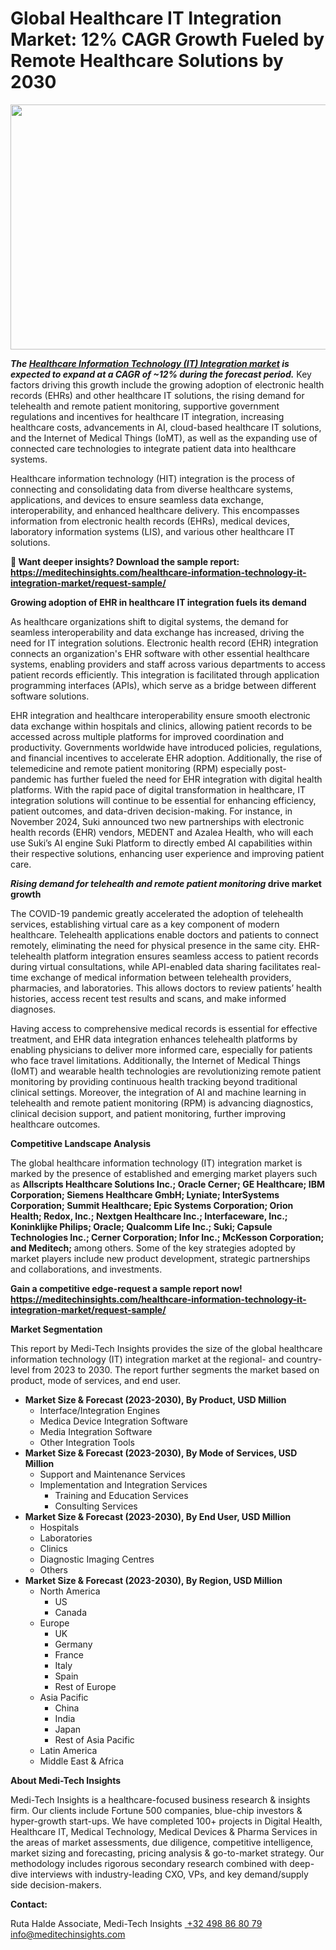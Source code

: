 <H1> Global Healthcare IT Integration Market: 12% CAGR Growth Fueled by Remote Healthcare Solutions by 2030 </H1>
<img class="alignnone size-full wp-image-1690" src="http://dailyinvestorhub.com/wp-content/uploads/2025/04/Healthcare_Integration1.png" alt="" width="703" height="392" />

<strong><em>The </em></strong><a href="https://meditechinsights.com/healthcare-information-technology-it-integration-market/"><strong><em>Healthcare Information Technology (IT) Integration market</em></strong></a><strong><em> is expected to expand at a CAGR of ~12% during the forecast period.</em></strong> Key factors driving this growth include the growing adoption of electronic health records (EHRs) and other healthcare IT solutions, the rising demand for telehealth and remote patient monitoring, supportive government regulations and incentives for healthcare IT integration, increasing healthcare costs, advancements in AI, cloud-based healthcare IT solutions, and the Internet of Medical Things (IoMT), as well as the expanding use of connected care technologies to integrate patient data into healthcare systems.

Healthcare information technology (HIT) integration is the process of connecting and consolidating data from diverse healthcare systems, applications, and devices to ensure seamless data exchange, interoperability, and enhanced healthcare delivery. This encompasses information from electronic health records (EHRs), medical devices, laboratory information systems (LIS), and various other healthcare IT solutions.

<strong>🔗 Want deeper insights? Download the sample report:
</strong><a href="https://meditechinsights.com/healthcare-information-technology-it-integration-market/request-sample/"><strong>https://meditechinsights.com/healthcare-information-technology-it-integration-market/request-sample/</strong></a>

<strong>Growing adoption of EHR in healthcare IT integration fuels its demand</strong>

As healthcare organizations shift to digital systems, the demand for seamless interoperability and data exchange has increased, driving the need for IT integration solutions. Electronic health record (EHR) integration connects an organization's EHR software with other essential healthcare systems, enabling providers and staff across various departments to access patient records efficiently. This integration is facilitated through application programming interfaces (APIs), which serve as a bridge between different software solutions.

EHR integration and healthcare interoperability ensure smooth electronic data exchange within hospitals and clinics, allowing patient records to be accessed across multiple platforms for improved coordination and productivity. Governments worldwide have introduced policies, regulations, and financial incentives to accelerate EHR adoption. Additionally, the rise of telemedicine and remote patient monitoring (RPM) especially post-pandemic has further fueled the need for EHR integration with digital health platforms. With the rapid pace of digital transformation in healthcare, IT integration solutions will continue to be essential for enhancing efficiency, patient outcomes, and data-driven decision-making. For instance, in November 2024, Suki announced two new partnerships with electronic health records (EHR) vendors, MEDENT and Azalea Health, who will each use Suki’s AI engine Suki Platform to directly embed AI capabilities within their respective solutions, enhancing user experience and improving patient care.

<strong><em>Rising demand for telehealth and remote patient monitoring</em> drive market growth</strong>

The COVID-19 pandemic greatly accelerated the adoption of telehealth services, establishing virtual care as a key component of modern healthcare. Telehealth applications enable doctors and patients to connect remotely, eliminating the need for physical presence in the same city. EHR-telehealth platform integration ensures seamless access to patient records during virtual consultations, while API-enabled data sharing facilitates real-time exchange of medical information between telehealth providers, pharmacies, and laboratories. This allows doctors to review patients’ health histories, access recent test results and scans, and make informed diagnoses.

Having access to comprehensive medical records is essential for effective treatment, and EHR data integration enhances telehealth platforms by enabling physicians to deliver more informed care, especially for patients who face travel limitations. Additionally, the Internet of Medical Things (IoMT) and wearable health technologies are revolutionizing remote patient monitoring by providing continuous health tracking beyond traditional clinical settings. Moreover, the integration of AI and machine learning in telehealth and remote patient monitoring (RPM) is advancing diagnostics, clinical decision support, and patient monitoring, further improving healthcare outcomes.

<strong>Competitive Landscape Analysis</strong>

The global healthcare information technology (IT) integration market is marked by the presence of established and emerging market players such as <strong>Allscripts Healthcare Solutions Inc.; Oracle Cerner; GE Healthcare; IBM Corporation; Siemens Healthcare GmbH; Lyniate; InterSystems Corporation; Summit Healthcare; Epic Systems Corporation; Orion Health; Redox, Inc.; Nextgen Healthcare Inc.; Interfaceware, Inc.; Koninklijke Philips; Oracle; Qualcomm Life Inc.; Suki; Capsule Technologies Inc.; Cerner Corporation; Infor Inc.; McKesson Corporation; and Meditech; </strong>among others. Some of the key strategies adopted by market players include new product development, strategic partnerships and collaborations, and investments.

<strong>Gain a competitive edge-request a sample report now!</strong><strong>
</strong><a href="https://meditechinsights.com/healthcare-information-technology-it-integration-market/request-sample/"><strong>https://meditechinsights.com/healthcare-information-technology-it-integration-market/request-sample/</strong></a>

<strong>Market Segmentation</strong>

This report by Medi-Tech Insights provides the size of the global healthcare information technology (IT) integration market at the regional- and country-level from 2023 to 2030. The report further segments the market based on product, mode of services, and end user.
<ul>
 	<li><strong>Market Size &amp; Forecast (2023-2030), By Product, USD Million</strong>
<ul>
 	<li>Interface/Integration Engines</li>
 	<li>Medica Device Integration Software</li>
 	<li>Media Integration Software</li>
 	<li>Other Integration Tools</li>
</ul>
</li>
 	<li><strong>Market Size &amp; Forecast (2023-2030), By Mode of Services, USD Million</strong>
<ul>
 	<li>Support and Maintenance Services</li>
 	<li>Implementation and Integration Services
<ul>
 	<li>Training and Education Services</li>
 	<li>Consulting Services</li>
</ul>
</li>
</ul>
</li>
 	<li><strong>Market Size &amp; Forecast (2023-2030), By End User, USD Million</strong>
<ul>
 	<li>Hospitals</li>
 	<li>Laboratories</li>
 	<li>Clinics</li>
 	<li>Diagnostic Imaging Centres</li>
 	<li>Others</li>
</ul>
</li>
 	<li><strong>Market Size &amp; Forecast (2023-2030), By Region, USD Million</strong>
<ul>
 	<li>North America
<ul>
 	<li>US</li>
 	<li>Canada</li>
</ul>
</li>
 	<li>Europe
<ul>
 	<li>UK</li>
 	<li>Germany</li>
 	<li>France</li>
 	<li>Italy</li>
 	<li>Spain</li>
 	<li>Rest of Europe</li>
</ul>
</li>
 	<li>Asia Pacific
<ul>
 	<li>China</li>
 	<li>India</li>
 	<li>Japan</li>
 	<li>Rest of Asia Pacific</li>
</ul>
</li>
 	<li>Latin America</li>
 	<li>Middle East &amp; Africa</li>
</ul>
</li>
</ul>
<strong>About Medi-Tech Insights</strong>

Medi-Tech Insights is a healthcare-focused business research &amp; insights firm. Our clients include Fortune 500 companies, blue-chip investors &amp; hyper-growth start-ups. We have completed 100+ projects in Digital Health, Healthcare IT, Medical Technology, Medical Devices &amp; Pharma Services in the areas of market assessments, due diligence, competitive intelligence, market sizing and forecasting, pricing analysis &amp; go-to-market strategy. Our methodology includes rigorous secondary research combined with deep-dive interviews with industry-leading CXO, VPs, and key demand/supply side decision-makers.

<strong>Contact:</strong>

Ruta Halde
Associate, Medi-Tech Insights
<u> +32 498 86 80 79
</u><a href="mailto:info@meditechinsights.com">info@meditechinsights.com</a>
